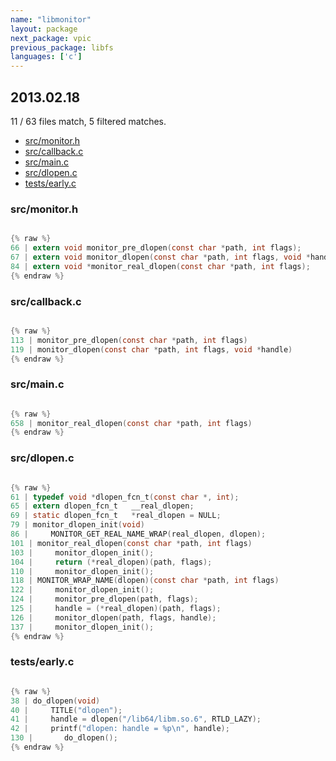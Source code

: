 ```yaml
---
name: "libmonitor"
layout: package
next_package: vpic
previous_package: libfs
languages: ['c']
---
```

## 2013.02.18
11 / 63 files match, 5 filtered matches.

 - [src/monitor.h](#srcmonitorh)
 - [src/callback.c](#srccallbackc)
 - [src/main.c](#srcmainc)
 - [src/dlopen.c](#srcdlopenc)
 - [tests/early.c](#testsearlyc)

### src/monitor.h

```c

{% raw %}
66 | extern void monitor_pre_dlopen(const char *path, int flags);
67 | extern void monitor_dlopen(const char *path, int flags, void *handle);
84 | extern void *monitor_real_dlopen(const char *path, int flags);
{% endraw %}

```
### src/callback.c

```c

{% raw %}
113 | monitor_pre_dlopen(const char *path, int flags)
119 | monitor_dlopen(const char *path, int flags, void *handle)
{% endraw %}

```
### src/main.c

```c

{% raw %}
658 | monitor_real_dlopen(const char *path, int flags)
{% endraw %}

```
### src/dlopen.c

```c

{% raw %}
61 | typedef void *dlopen_fcn_t(const char *, int);
65 | extern dlopen_fcn_t   __real_dlopen;
69 | static dlopen_fcn_t   *real_dlopen = NULL;
79 | monitor_dlopen_init(void)
86 |     MONITOR_GET_REAL_NAME_WRAP(real_dlopen, dlopen);
101 | monitor_real_dlopen(const char *path, int flags)
103 |     monitor_dlopen_init();
104 |     return (*real_dlopen)(path, flags);
110 |     monitor_dlopen_init();
118 | MONITOR_WRAP_NAME(dlopen)(const char *path, int flags)
122 |     monitor_dlopen_init();
124 |     monitor_pre_dlopen(path, flags);
125 |     handle = (*real_dlopen)(path, flags);
126 |     monitor_dlopen(path, flags, handle);
137 |     monitor_dlopen_init();
{% endraw %}

```
### tests/early.c

```c

{% raw %}
38 | do_dlopen(void)
40 |     TITLE("dlopen");
41 |     handle = dlopen("/lib64/libm.so.6", RTLD_LAZY);
42 |     printf("dlopen: handle = %p\n", handle);
130 | 	    do_dlopen();
{% endraw %}

```
